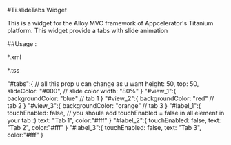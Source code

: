 #Ti.slideTabs Widget

This is a widget for the Alloy MVC framework of Appcelerator's Titanium platform.
This widget provide a tabs with slide animation

##Usage : 

*.xml

<Alloy>
    <Window>
        <Widget src="com.moghazy.slideTabs" id="tabs"> 
            <View id="view_1">
                <Label id="label_1" />
            </View>
            <View id="view_2">
                <Label id="label_2" />
            </View>
            <View id="view_3">
                <Label id="label_3" />
            </View>
        </Widget>
    </Window>
</Alloy>


*.tss

"#tabs":{ // all this prop u can change as u want
    height: 50,
    top: 50,
    slideColor: "#000", // slide color
    width: "80%"
}
"#view_1":{
    backgroundColor: "blue" // tab 1
}
"#view_2":{
    backgroundColor: "red" // tab 2
}
"#view_3":{
    backgroundColor: "orange" // tab 3
}
"#label_1":{
    touchEnabled: false, // you shoule add touchEnabled = false in all element in your tab :)
    text: "Tab 1",
    color:"#fff"
}
"#label_2":{
    touchEnabled: false,
    text: "Tab 2",
    color:"#fff"
}
"#label_3":{
    touchEnabled: false,
    text: "Tab 3",
    color:"#fff"
}